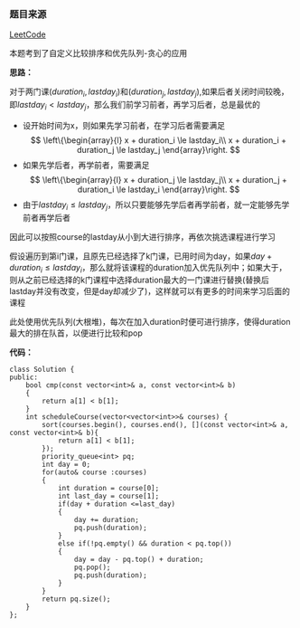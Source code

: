 ### 题目来源
[LeetCode](https://leetcode.cn/problems/course-schedule-iii/description/?envType=daily-question&envId=2023-09-11)

本题考到了自定义比较排序和优先队列-贪心的应用

**思路：**

对于两门课$(duration_i, lastday_i)$和$(duration_j, lastday_j)$,如果后者关闭时间较晚，即$lastday_i < lastday_j$，那么我们前学习前者，再学习后者，总是最优的
- 设开始时间为x，则如果先学习前者，在学习后者需要满足
$$
\left\{\begin{array}{l}
x + duration_i \le lastday_i\\
x + duration_i + duration_j \le lastday_j
\end{array}\right.
$$
- 如果先学后者，再学前者，需要满足
$$
\left\{\begin{array}{l}
x + duration_j \le lastday_j\\
x + duration_j + duration_i \le lastday_i
\end{array}\right.
$$
- 由于$lastday_i \le lastday_j$，所以只要能够先学后者再学前者，就一定能够先学前者再学后者

因此可以按照course的lastday从小到大进行排序，再依次挑选课程进行学习

假设遍历到第i门课，且原先已经选择了k门课，已用时间为day，如果$day + duration_i \le lastday_i$，那么就将该课程的duration加入优先队列中；如果大于，则从之前已经选择的k门课程中选择duration最大的一门课进行替换(替换后lastday并没有改变，但是day却减少了)，这样就可以有更多的时间来学习后面的课程

此处使用优先队列(大根堆)，每次在加入duration时便可进行排序，使得duration最大的排在队首，以便进行比较和pop

**代码：**
``````[]
class Solution {
public:
    bool cmp(const vector<int>& a, const vector<int>& b)
    {
        return a[1] < b[1];
    }
    int scheduleCourse(vector<vector<int>>& courses) {
        sort(courses.begin(), courses.end(), [](const vector<int>& a, const vector<int>& b){
            return a[1] < b[1];
        });
        priority_queue<int> pq;
        int day = 0;
        for(auto& course :courses)
        {
            int duration = course[0];
            int last_day = course[1];
            if(day + duration <=last_day)
            {
                day += duration;
                pq.push(duration);
            }
            else if(!pq.empty() && duration < pq.top())
            {
                day = day - pq.top() + duration;
                pq.pop();
                pq.push(duration);
            }
        }
        return pq.size();
    }
};
``````